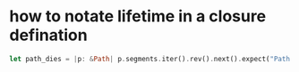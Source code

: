 # how to notate lifetime in a closure defination

```rust
let path_dies = |p: &Path| p.segments.iter().rev().next().expect("Path has segement");
```